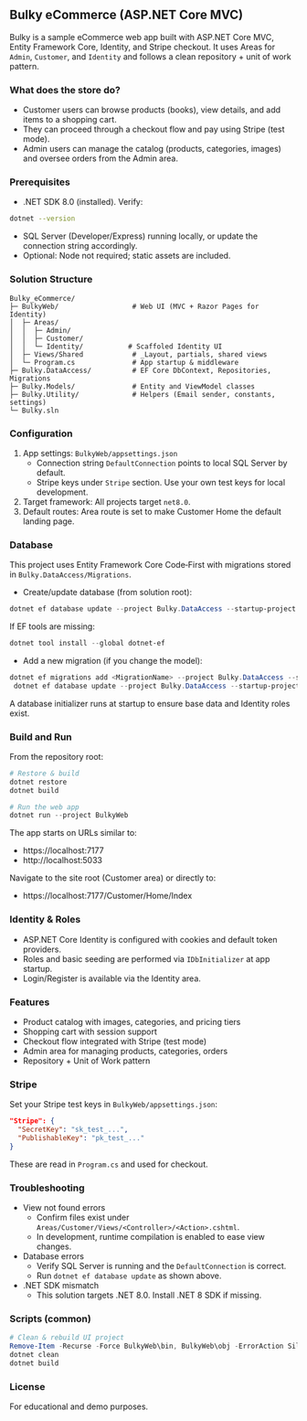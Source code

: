 ## Bulky eCommerce (ASP.NET Core MVC)

Bulky is a sample eCommerce web app built with ASP.NET Core MVC, Entity Framework Core, Identity, and Stripe checkout. It uses Areas for `Admin`, `Customer`, and `Identity` and follows a clean repository + unit of work pattern.

### What does the store do?
- Customer users can browse products (books), view details, and add items to a shopping cart.
- They can proceed through a checkout flow and pay using Stripe (test mode).
- Admin users can manage the catalog (products, categories, images) and oversee orders from the Admin area.

### Prerequisites
- .NET SDK 8.0 (installed). Verify:
```bash
dotnet --version
```
- SQL Server (Developer/Express) running locally, or update the connection string accordingly.
- Optional: Node not required; static assets are included.

### Solution Structure
```
Bulky_eCommerce/
├─ BulkyWeb/                  # Web UI (MVC + Razor Pages for Identity)
│  ├─ Areas/
│  │  ├─ Admin/
│  │  ├─ Customer/
│  │  └─ Identity/           # Scaffoled Identity UI
│  ├─ Views/Shared            # _Layout, partials, shared views
│  └─ Program.cs              # App startup & middleware
├─ Bulky.DataAccess/          # EF Core DbContext, Repositories, Migrations
├─ Bulky.Models/              # Entity and ViewModel classes
├─ Bulky.Utility/             # Helpers (Email sender, constants, settings)
└─ Bulky.sln
```

### Configuration
1. App settings: `BulkyWeb/appsettings.json`
   - Connection string `DefaultConnection` points to local SQL Server by default.
   - Stripe keys under `Stripe` section. Use your own test keys for local development.
2. Target framework: All projects target `net8.0`.
3. Default routes: Area route is set to make Customer Home the default landing page.

### Database
This project uses Entity Framework Core Code‑First with migrations stored in `Bulky.DataAccess/Migrations`.

- Create/update database (from solution root):
```powershell
dotnet ef database update --project Bulky.DataAccess --startup-project BulkyWeb
```
If EF tools are missing:
```powershell
dotnet tool install --global dotnet-ef
```

- Add a new migration (if you change the model):
```powershell
dotnet ef migrations add <MigrationName> --project Bulky.DataAccess --startup-project BulkyWeb
 dotnet ef database update --project Bulky.DataAccess --startup-project BulkyWeb
```

A database initializer runs at startup to ensure base data and Identity roles exist.

### Build and Run
From the repository root:
```powershell
# Restore & build
dotnet restore
dotnet build

# Run the web app
dotnet run --project BulkyWeb
```
The app starts on URLs similar to:
- https://localhost:7177
- http://localhost:5033

Navigate to the site root (Customer area) or directly to:
- https://localhost:7177/Customer/Home/Index

### Identity & Roles
- ASP.NET Core Identity is configured with cookies and default token providers.
- Roles and basic seeding are performed via `IDbInitializer` at app startup.
- Login/Register is available via the Identity area.

### Features
- Product catalog with images, categories, and pricing tiers
- Shopping cart with session support
- Checkout flow integrated with Stripe (test mode)
- Admin area for managing products, categories, orders
- Repository + Unit of Work pattern

### Stripe
Set your Stripe test keys in `BulkyWeb/appsettings.json`:
```json
"Stripe": {
  "SecretKey": "sk_test_...",
  "PublishableKey": "pk_test_..."
}
```
These are read in `Program.cs` and used for checkout.

### Troubleshooting
- View not found errors
  - Confirm files exist under `Areas/Customer/Views/<Controller>/<Action>.cshtml`.
  - In development, runtime compilation is enabled to ease view changes.
- Database errors
  - Verify SQL Server is running and the `DefaultConnection` is correct.
  - Run `dotnet ef database update` as shown above.
- .NET SDK mismatch
  - This solution targets .NET 8.0. Install .NET 8 SDK if missing.

### Scripts (common)
```powershell
# Clean & rebuild UI project
Remove-Item -Recurse -Force BulkyWeb\bin, BulkyWeb\obj -ErrorAction SilentlyContinue
dotnet clean
dotnet build
```

### License
For educational and demo purposes.
